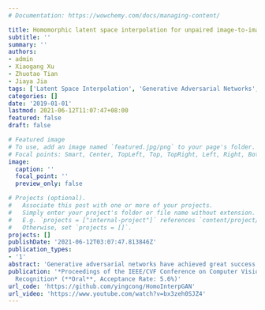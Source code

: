 ```yaml
---
# Documentation: https://wowchemy.com/docs/managing-content/

title: Homomorphic latent space interpolation for unpaired image-to-image translation
subtitle: ''
summary: ''
authors:
- admin
- Xiaogang Xu
- Zhuotao Tian
- Jiaya Jia
tags: ['Latent Space Interpolation', 'Generative Adversarial Networks', 'Face Manipulation', 'Image-to-image Translation']
categories: []
date: '2019-01-01'
lastmod: 2021-06-12T11:07:47+08:00
featured: false
draft: false

# Featured image
# To use, add an image named `featured.jpg/png` to your page's folder.
# Focal points: Smart, Center, TopLeft, Top, TopRight, Left, Right, BottomLeft, Bottom, BottomRight.
image:
  caption: ''
  focal_point: ''
  preview_only: false

# Projects (optional).
#   Associate this post with one or more of your projects.
#   Simply enter your project's folder or file name without extension.
#   E.g. `projects = ["internal-project"]` references `content/project/deep-learning/index.md`.
#   Otherwise, set `projects = []`.
projects: []
publishDate: '2021-06-12T03:07:47.813846Z'
publication_types:
- '1'
abstract: 'Generative adversarial networks have achieved great success in unpaired image-to-image translation. Cycle consistency allows modeling the relationship between two distinct domains without paired data. In this paper, we propose an alternative framework, as an extension of latent space interpolation, to consider the intermediate region between two domains during translation. It is based on the fact that in a flat and smooth latent space, there exist many paths that connect two sample points. Properly selecting paths makes it possible to change only certain image attributes, which is useful for generating intermediate images between the two domains. We also show that this framework can be applied to multi-domain and multi-modal translation. Extensive experiments manifest its generality and applicability to various tasks.'
publication: '*Proceedings of the IEEE/CVF Conference on Computer Vision and Pattern
  Recognition* (**Oral**, Acceptance Rate: 5.6%)'
url_code: 'https://github.com/yingcong/HomoInterpGAN'
url_video: 'https://www.youtube.com/watch?v=bx3zeh0SJZ4'
---
```

